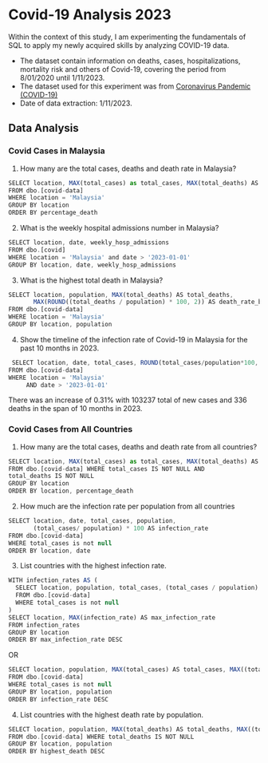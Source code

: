 # Covid-19 Analysis 2023

Within the context of this study, I am experimenting the fundamentals of SQL to apply my newly acquired skills by analyzing COVID-19 data.
- The dataset contain information on deaths, cases, hospitalizations, mortality risk and others of Covid-19, covering the period from 8/01/2020 until 1/11/2023.
- The dataset used for this experiment was from <a href="https://ourworldindata.org/covid-deaths">Coronavirus Pandemic (COVID-19)</a><br>
- Date of data extraction: 1/11/2023.

## Data Analysis

### Covid Cases in Malaysia
1. How many are the total cases, deaths and death rate in Malaysia?
``` javascript
SELECT location, MAX(total_cases) as total_cases, MAX(total_deaths) AS total_deaths, MAX((total_deaths/total_cases)) * 100 AS percentage_death
FROM dbo.[covid-data]
WHERE location = 'Malaysia'
GROUP BY location
ORDER BY percentage_death
```

2. What is the weekly hospital admissions number in Malaysia?
``` javascript
SELECT location, date, weekly_hosp_admissions  
FROM dbo.[covid]
WHERE location = 'Malaysia' and date > '2023-01-01'
GROUP BY location, date, weekly_hosp_admissions
```

3. What is the highest total death in Malaysia?
``` js
SELECT location, population, MAX(total_deaths) AS total_deaths, 
       MAX(ROUND((total_deaths / population) * 100, 2)) AS death_rate_by_population
FROM dbo.[covid-data]
WHERE location = 'Malaysia'
GROUP BY location, population
```

4. Show the timeline of the infection rate of Covid-19 in Malaysia for the past 10 months in 2023.
 ``` js
  SELECT location, date, total_cases, ROUND(total_cases/population*100, 2) AS infection_rate
FROM dbo.[covid-data]
WHERE location = 'Malaysia' 
	  AND date > '2023-01-01'
```
There was an increase of 0.31% with 103237 total of new cases and 336 deaths in the span of 10 months in 2023.


### Covid Cases from All Countries
1. How many are the total cases, deaths and death rate from all countries?

``` js
SELECT location, MAX(total_cases) as total_cases, MAX(total_deaths) AS total_deaths, MAX((total_deaths/total_cases)) * 100 AS percentage_death
FROM dbo.[covid-data] WHERE total_cases IS NOT NULL AND 
total_deaths IS NOT NULL
GROUP BY location
ORDER BY location, percentage_death
```

2. How much are the infection rate per population from all countries

``` js
SELECT location, date, total_cases, population, 
	   (total_cases/ population) * 100 AS infection_rate
FROM dbo.[covid-data]
WHERE total_cases is not null
ORDER BY location, date
```

3. List countries with the highest infection rate.

``` js
WITH infection_rates AS (
  SELECT location, population, total_cases, (total_cases / population) * 100 AS infection_rate
  FROM dbo.[covid-data]
  WHERE total_cases is not null
)
SELECT location, MAX(infection_rate) AS max_infection_rate
FROM infection_rates
GROUP BY location
ORDER BY max_infection_rate DESC
```

OR

``` js
SELECT location, population, MAX(total_cases) AS total_cases, MAX((total_cases/population)) * 100 AS infection_rate
FROM dbo.[covid-data]
WHERE total_cases is not null
GROUP BY location, population
ORDER BY infection_rate DESC
```

4. List countries with the highest death rate by population.

``` js
SELECT location, population, MAX(total_deaths) AS total_deaths, MAX((total_deaths/population))*100 AS highest_death
FROM dbo.[covid-data] WHERE total_deaths IS NOT NULL 
GROUP BY location, population
ORDER BY highest_death DESC
```


   
   
